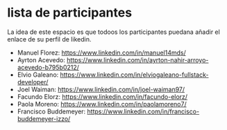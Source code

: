 # lista de participantes

La idea de este espacio es que todoos los participantes puedana añadir el enlace de su perfil de likedin.

- Manuel Florez: https://www.linkedin.com/in/manuel14mds/
- Ayrton Acevedo: https://www.linkedin.com/in/ayrton-nahir-arroyo-acevedo-b795b0212/
- Elvio Galeano: https://www.linkedin.com/in/elviogaleano-fullstack-developer/
- Joel Waiman: https://www.linkedin.com/in/joel-waiman97/
- Facundo Elorz: https://www.linkedin.com/in/facundo-elorz/
- Paola Moreno: https://www.linkedin.com/in/paolamoreno7/
- Francisco Buddemeyer: https://www.linkedin.com/in/francisco-buddemeyer-izzo/
